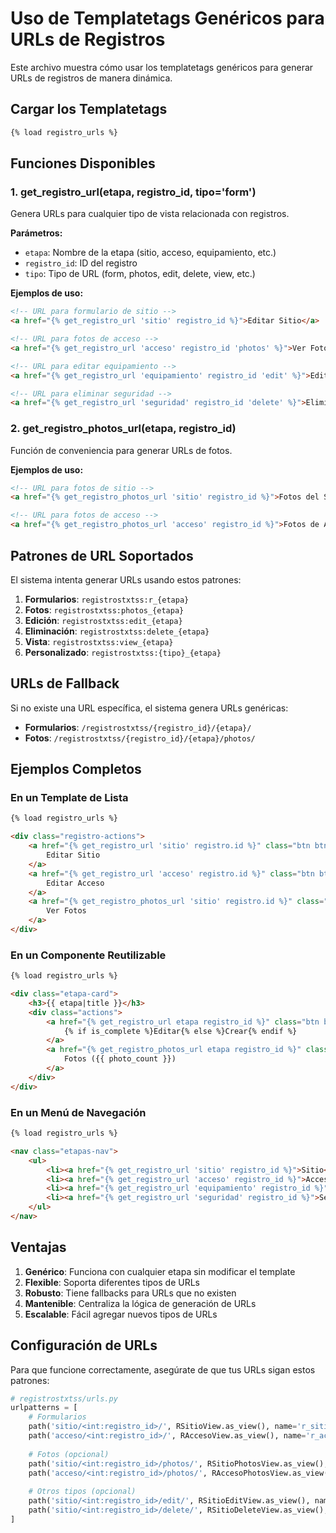 # Uso de Templatetags Genéricos para URLs de Registros

Este archivo muestra cómo usar los templatetags genéricos para generar URLs de registros de manera dinámica.

## Cargar los Templatetags

```html
{% load registro_urls %}
```

## Funciones Disponibles

### 1. get_registro_url(etapa, registro_id, tipo='form')

Genera URLs para cualquier tipo de vista relacionada con registros.

**Parámetros:**
- `etapa`: Nombre de la etapa (sitio, acceso, equipamiento, etc.)
- `registro_id`: ID del registro
- `tipo`: Tipo de URL (form, photos, edit, delete, view, etc.)

**Ejemplos de uso:**

```html
<!-- URL para formulario de sitio -->
<a href="{% get_registro_url 'sitio' registro_id %}">Editar Sitio</a>

<!-- URL para fotos de acceso -->
<a href="{% get_registro_url 'acceso' registro_id 'photos' %}">Ver Fotos</a>

<!-- URL para editar equipamiento -->
<a href="{% get_registro_url 'equipamiento' registro_id 'edit' %}">Editar</a>

<!-- URL para eliminar seguridad -->
<a href="{% get_registro_url 'seguridad' registro_id 'delete' %}">Eliminar</a>
```

### 2. get_registro_photos_url(etapa, registro_id)

Función de conveniencia para generar URLs de fotos.

**Ejemplos de uso:**

```html
<!-- URL para fotos de sitio -->
<a href="{% get_registro_photos_url 'sitio' registro_id %}">Fotos del Sitio</a>

<!-- URL para fotos de acceso -->
<a href="{% get_registro_photos_url 'acceso' registro_id %}">Fotos de Acceso</a>
```

## Patrones de URL Soportados

El sistema intenta generar URLs usando estos patrones:

1. **Formularios**: `registrostxtss:r_{etapa}`
2. **Fotos**: `registrostxtss:photos_{etapa}`
3. **Edición**: `registrostxtss:edit_{etapa}`
4. **Eliminación**: `registrostxtss:delete_{etapa}`
5. **Vista**: `registrostxtss:view_{etapa}`
6. **Personalizado**: `registrostxtss:{tipo}_{etapa}`

## URLs de Fallback

Si no existe una URL específica, el sistema genera URLs genéricas:

- **Formularios**: `/registrostxtss/{registro_id}/{etapa}/`
- **Fotos**: `/registrostxtss/{registro_id}/{etapa}/photos/`

## Ejemplos Completos

### En un Template de Lista

```html
{% load registro_urls %}

<div class="registro-actions">
    <a href="{% get_registro_url 'sitio' registro.id %}" class="btn btn-primary">
        Editar Sitio
    </a>
    <a href="{% get_registro_url 'acceso' registro.id %}" class="btn btn-secondary">
        Editar Acceso
    </a>
    <a href="{% get_registro_photos_url 'sitio' registro.id %}" class="btn btn-info">
        Ver Fotos
    </a>
</div>
```

### En un Componente Reutilizable

```html
{% load registro_urls %}

<div class="etapa-card">
    <h3>{{ etapa|title }}</h3>
    <div class="actions">
        <a href="{% get_registro_url etapa registro_id %}" class="btn btn-form">
            {% if is_complete %}Editar{% else %}Crear{% endif %}
        </a>
        <a href="{% get_registro_photos_url etapa registro_id %}" class="btn btn-photos">
            Fotos ({{ photo_count }})
        </a>
    </div>
</div>
```

### En un Menú de Navegación

```html
{% load registro_urls %}

<nav class="etapas-nav">
    <ul>
        <li><a href="{% get_registro_url 'sitio' registro_id %}">Sitio</a></li>
        <li><a href="{% get_registro_url 'acceso' registro_id %}">Acceso</a></li>
        <li><a href="{% get_registro_url 'equipamiento' registro_id %}">Equipamiento</a></li>
        <li><a href="{% get_registro_url 'seguridad' registro_id %}">Seguridad</a></li>
    </ul>
</nav>
```

## Ventajas

1. **Genérico**: Funciona con cualquier etapa sin modificar el template
2. **Flexible**: Soporta diferentes tipos de URLs
3. **Robusto**: Tiene fallbacks para URLs que no existen
4. **Mantenible**: Centraliza la lógica de generación de URLs
5. **Escalable**: Fácil agregar nuevos tipos de URLs

## Configuración de URLs

Para que funcione correctamente, asegúrate de que tus URLs sigan estos patrones:

```python
# registrostxtss/urls.py
urlpatterns = [
    # Formularios
    path('sitio/<int:registro_id>/', RSitioView.as_view(), name='r_sitio'),
    path('acceso/<int:registro_id>/', RAccesoView.as_view(), name='r_acceso'),
    
    # Fotos (opcional)
    path('sitio/<int:registro_id>/photos/', RSitioPhotosView.as_view(), name='photos_sitio'),
    path('acceso/<int:registro_id>/photos/', RAccesoPhotosView.as_view(), name='photos_acceso'),
    
    # Otros tipos (opcional)
    path('sitio/<int:registro_id>/edit/', RSitioEditView.as_view(), name='edit_sitio'),
    path('sitio/<int:registro_id>/delete/', RSitioDeleteView.as_view(), name='delete_sitio'),
]
``` 